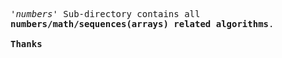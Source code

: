 



<pre>
<i>'numbers'</i> Sub-directory contains all 
<strong>numbers/math/sequences(arrays) related algorithms</strong>.

<strong>Thanks</strong>
</pre>
